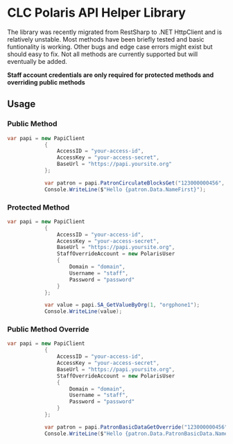# CLC Polaris API Helper Library

The library was recently migrated from RestSharp to .NET HttpClient and is relatively unstable. Most methods have been briefly tested and basic funtionality is working. Other bugs and edge case errors might exist but should easy to fix. Not all methods are currently supported but will eventually be added.

**Staff account credentials are only required for protected methods and overriding public methods**

## Usage

### Public Method
```csharp
var papi = new PapiClient
            {
                AccessID = "your-access-id",
                AccessKey = "your-access-secret",
                BaseUrl = "https://papi.yoursite.org"
            };

            var patron = papi.PatronCirculateBlocksGet("123000000456", "0000");
            Console.WriteLine($"Hello {patron.Data.NameFirst}");
```

### Protected Method 
```csharp
var papi = new PapiClient
            {
                AccessID = "your-access-id",
                AccessKey = "your-access-secret",
                BaseUrl = "https://papi.yoursite.org",
                StaffOverrideAccount = new PolarisUser
                {
                    Domain = "domain",
                    Username = "staff",
                    Password = "password"
                }
            };

            var value = papi.SA_GetValueByOrg(1, "orgphone1");
            Console.WriteLine(value);
```

### Public Method Override
```csharp
var papi = new PapiClient
            {
                AccessID = "your-access-id",
                AccessKey = "your-access-secret",
                BaseUrl = "https://papi.yoursite.org",
                StaffOverrideAccount = new PolarisUser
                {
                    Domain = "domain",
                    Username = "staff",
                    Password = "password"
                }
            };

            var patron = papi.PatronBasicDataGetOverride("123000000456");
            Console.WriteLine($"Hello {patron.Data.PatronBasicData.NameFirst}");
```